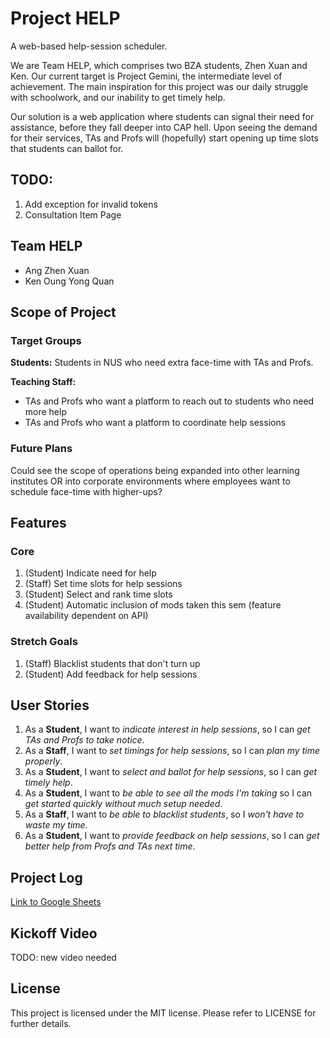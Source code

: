 # Project HELP

A web-based help-session scheduler.

We are Team HELP, which comprises two BZA students, Zhen Xuan and Ken.
Our current target is Project Gemini, the intermediate level of achievement. The
main inspiration for this project was our daily struggle with schoolwork, and 
our inability to get timely help. 

Our solution is a web application where students can signal their need for 
assistance, before they fall deeper into CAP hell. Upon seeing the demand for
their services, TAs and Profs will (hopefully) start opening up time slots that
students can ballot for.  

## TODO:
1. Add exception for invalid tokens
2. Consultation Item Page

## Team HELP
- Ang Zhen Xuan
- Ken Oung Yong Quan

## Scope of Project
### Target Groups
**Students:** Students in NUS who need extra face-time with TAs and Profs.

**Teaching Staff:** 
- TAs and Profs who want a platform to reach out to students who need more
help
- TAs and Profs who want a platform to coordinate help sessions

### Future Plans
Could see the scope of operations being expanded into other learning institutes
OR into corporate environments where employees want to schedule face-time with
higher-ups?

## Features
### Core

1. (Student) Indicate need for help
2. (Staff)   Set time slots for help sessions
3. (Student) Select and rank time slots
4. (Student) Automatic inclusion of mods taken this sem (feature availability 
dependent on API)

### Stretch Goals

1. (Staff)   Blacklist students that don't turn up
2. (Student) Add feedback for help sessions

## User Stories
1. As a **Student**, I want to *indicate interest in help sessions*, so I can 
*get TAs and Profs to take notice*.
2. As a **Staff**, I want to *set timings for help sessions*, so I can *plan my*
*time properly*.
3. As a **Student**, I want to *select and ballot for help sessions*, so I can
*get timely help*.
4. As a **Student**, I want to *be able to see all the mods I'm taking* so I 
can *get started quickly without much setup needed*.
5. As a **Staff**, I want to *be able to blacklist students*, so I *won't have
to waste my time*.
6. As a **Student**, I want to *provide feedback on help sessions*, so I can 
*get better help from Profs and TAs next time*.

## Project Log
[Link to Google Sheets](https://docs.google.com/spreadsheets/d/1irWFqA-WFoaXJmSb0RhwxuIm9TfVC-xpZLDoqmZmDJ4/edit?usp=sharing)

## Kickoff Video
TODO: new video needed

## License
This project is licensed under the MIT license. Please refer to LICENSE for further details.

